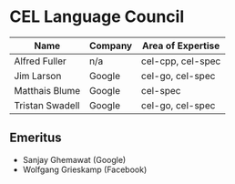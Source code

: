# CEL Language Council

| Name            | Company      | Area of Expertise |
|-----------------|--------------|-------------------|
| Alfred Fuller   | n/a          | cel-cpp, cel-spec |
| Jim Larson      | Google       | cel-go, cel-spec  |
| Matthais Blume  | Google       | cel-spec          |
| Tristan Swadell | Google       | cel-go, cel-spec  |

## Emeritus

* Sanjay Ghemawat (Google)
* Wolfgang Grieskamp (Facebook)
